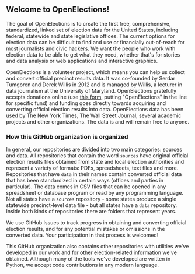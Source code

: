 ## Welcome to OpenElections!

The goal of OpenElections is to create the first free, comprehensive, standardized, linked set of election data for the United States, including federal, statewide and state legislative offices. The current options for election data can be difficult to find and use or financially out-of-reach for most journalists and civic hackers. We want the people who work with election data to be able to get what they need, whether that's for stories and data analysis or web applications and interactive graphics.

OpenElections is a volunteer project, which means you can help us collect and convert official precinct results data. It was co-founded by Serdar Tumgoren and Derek Willis in 2012 and is managed by Willis, a lecturer in data journalism at the University of Maryland. OpenElections gratefully accepts donations online (use [this form](https://fundraise.givesmart.com/form/qycOsg?vid=wg9yg), putting "OpenElections" in the line for specific fund) and funding goes directly towards acquiring and converting official election results into data. OpenElections data has been used by The New York Times, The Wall Street Journal, several academic projects and other organizations. The data is and will remain free to anyone.

### How this GitHub organization is organized

In general, our repositories are divided into two main categories: sources and data. All repositories that contain the word `sources` have original official election results files obtained from state and local election authorities and represent a variety of formats: PDFs, spreadsheets, text files and more. Repositories that have `data` in their names contain converted official data that has been standardized in certain ways (offices and parties in particular). The data comes in CSV files that can be opened in any spreadsheet or database program or read by any programming language. Not all states have a `sources` repository - some states produce a single statewide precinct-level data file - but all states have a `data` repository. Inside both kinds of repositories there are folders that represent years.

We use GitHub Issues to track progress in obtaining and converting official election results, and for any potential mistakes or omissions in the converted data. Your participation in that process is welcomed!

This GitHub organization also contains other repositories with utilities we've developed in our work and for other election-related information we've obtained. Although many of the tools we've developed are written in Python, we accept code contributions in any modern language.
